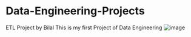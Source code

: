 # Data-Engineering-Projects
ETL Project by Bilal 
This is my first Project of Data Engineering
![image](https://github.com/user-attachments/assets/5587396c-f17b-4551-930c-af6cdba1b4ab)
